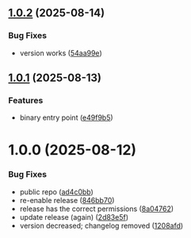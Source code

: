 ## [1.0.2](https://github.com/jeeyoungk/doctor/compare/v1.0.1...v1.0.2) (2025-08-14)


### Bug Fixes

* version works ([54aa99e](https://github.com/jeeyoungk/doctor/commit/54aa99e26ff3cd6a5c64a5aba7feb421c3d5082f))

## [1.0.1](https://github.com/jeeyoungk/doctor/compare/v1.0.0...v1.0.1) (2025-08-13)

### Features

- binary entry point ([e49f9b5](https://github.com/jeeyoungk/doctor/commit/e49f9b5470ad796beae964d5eb35823e7f8cfa9a))

# 1.0.0 (2025-08-12)

### Bug Fixes

- public repo ([ad4c0bb](https://github.com/jeeyoungk/doctor/commit/ad4c0bb6baec03f5f6a5f87e899996b157327156))
- re-enable release ([846bb70](https://github.com/jeeyoungk/doctor/commit/846bb7088be94695111f682859298cbeac7b946f))
- release has the correct permissions ([8a04762](https://github.com/jeeyoungk/doctor/commit/8a0476299fdea417d8a0f705f26122d6c624d332))
- update release (again) ([2d83e5f](https://github.com/jeeyoungk/doctor/commit/2d83e5f19961529ce9971c4b5deedd73b22000b6))
- version decreased; changelog removed ([1208afd](https://github.com/jeeyoungk/doctor/commit/1208afd0a29bb4ea3b1a9eb7839eac32dd69fd6c))
